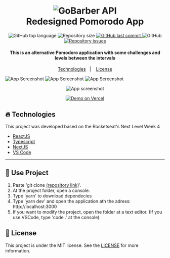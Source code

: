 <h1 align="center">
    <img alt="GoBarber API" src="https://i.imgur.com/RvH61gV.png" />
    <br>
    Redesigned Pomorodo App
</h1>

<p align="center">
  <img alt="GitHub top language" src="https://img.shields.io/github/languages/top/WaltherFernandes/stimulates-frontend?style=for-the-badge">

  <!-- <a href="https://www.codacy.com/app/lukemorales/bancointer?utm_source=github.com&amp;utm_medium=referral&amp;utm_content=lukemorales/bancointer&amp;utm_campaign=Badge_Grade">
    <img alt="Codacy grade" src="https://img.shields.io/codacy/grade/4997e01df18f4441aae384fc60aa4daa.svg">
  </a> -->

  <img alt="Repository size" src="https://img.shields.io/github/repo-size/WaltherFernandes/stimulates-frontend?style=for-the-badge">
  <a href="https://github.com/WaltherFernandes/stimulates-frontend/commits">
    <img alt="GitHub last commit" src="https://img.shields.io/github/last-commit/WaltherFernandes/stimulates-frontend?style=for-the-badge">
  </a>

  <img alt="GitHub" src="https://img.shields.io/github/license/WaltherFernandes/stimulates-frontend?style=for-the-badge">

  <a href="https://github.com/lukemorales/bancointer/issues">
    <img alt="Repository issues" src="https://img.shields.io/github/issues/WaltherFernandes/stimulates-frontend?style=for-the-badge">
  </a>

  
</p>

<h4 align="center">
    This is an alternative Pomodoro application with some challenges and levels between the intervals
</h4>

<p align="center">
  <a href="#fire-technologies">Technologies</a>&nbsp;&nbsp;&nbsp;|&nbsp;&nbsp;&nbsp;
  <a href="#memo-license">License</a>
</p>

![App Screenshot](https://i.imgur.com/N0l7PP6.png)
![App Screenshot](https://i.imgur.com/bMyZAgN.png)
![App Screenshot](https://i.imgur.com/JMYlhiA.png)
<p align="center">
    <img alt="App screenshot" src="https://i.imgur.com/F1xMbXS.png">
</p>
<p align="center">
  <a href="https://stimulates.vercel.app/" target="_blank">
    <img alt="Demo on Vercel" src="https://i.imgur.com/yT2WyzM.png">
  </a>
</p>

## :fire: Technologies

This project was developed based on the Rocketseat's Next Level Week 4

- [ReactJS](https://reactjs.org/)
- [Typescript][ts]
- [NextJS](https://nextjs.org/)
- [VS Code][vscode]

---

## :book: Use Project
1. Paste 'git clone [(repository link)](https://github.com/WaltherFernandes/stimulates-frontend.git)'.
2. At the project folder, open a console.
3. Type 'yarn' to download dependecies
4. Type 'yarn dev' and open the application ath the adress: http://localhost:3000
5. If you want to modify the project, open the folder at a text editor. (If you use VSCode, type 'code .' at the console).

## :memo: License

This project is under the MIT license. See the [LICENSE](https://github.com/WaltherFernandes/stimulates-frontend/blob/main/LICENSE) for more information.


[ts]: https://www.typescriptlang.org
[vscode]: https://code.visualstudio.com/
